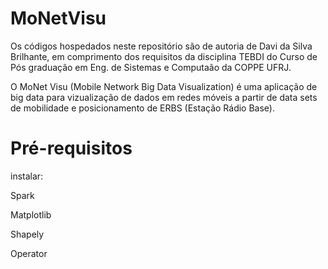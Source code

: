 # MoNetVisu
Os códigos hospedados neste repositório são de autoria de Davi da Silva Brilhante, em comprimento dos requisitos da disciplina 
TEBDI do Curso de Pós graduação em Eng. de Sistemas e Computaão da COPPE UFRJ.

O MoNet Visu (Mobile Network Big Data Visualization) é uma aplicação de big data para vizualização de dados em redes móveis a 
partir de data sets de mobilidade e posicionamento de ERBS (Estação Rádio Base).

# Pré-requisitos
instalar:

  Spark
  
  Matplotlib
  
  Shapely
  
  Operator
